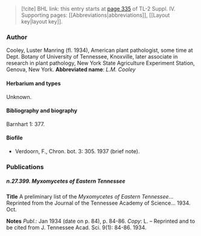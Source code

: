 > [!cite] BHL link: this entry starts at [page 335](https://www.biodiversitylibrary.org/page/33266012) of TL-2 Suppl. IV.
> Supporting pages: [[Abbreviations|abbreviations]], [[Layout key|layout key]].

### Author

Cooley, Luster Manring (fl. 1934), American plant pathologist, some time at Dept. Botany of University of Tennessee, Knoxville, later associate in research in plant pathology, New York State Agriculture Experiment Station, Genova, New York. 
**Abbreviated name**: *L.M. Cooley*

#### Herbarium and types

Unknown.

#### Bibliography and biography

Barnhart 1: 377.

#### Biofile

- Verdoorn, F., Chron. bot. 3: 305. 1937 (brief note).

### Publications

##### n.27.399. Myxomycetes of Eastern Tennessee

**Title**
A preliminary list of the *Myxomycetes of Eastern Tennessee*... Reprinted from the Journal of the Tennessee Academy of Science... 1934. Oct.

**Notes**
*Publ*.: Jan 1934 (date on p. 84), p. 84-86. *Copy*: L. – Reprinted and to be cited from J. Tennessee Acad. Sci. 9(1): 84-86. 1934.

